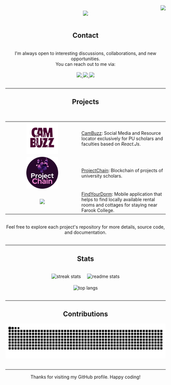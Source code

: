 <img align="right" src="https://api.visitorbadge.io/api/visitors?path=pu-raihan&label=Visits&labelColor=%23441133&countColor=%23353345" />
<br>
<div align="center">
    <img src="https://readme-typing-svg.herokuapp.com/?font=Righteous&size=50&center=true&vCenter=true&color=A99A8C&width=500&height=70&duration=3000&lines=Hello+!+I'm+Raihan+!;" />
</div>
<br>
<h2 align="center"> Contact</h2>
<br>
<div align="center"> I'm always open to interesting discussions, collaborations, and new opportunities.<br> You can reach out to me via: </div>
<br>
<div align="center"> 
  <a href="mailto:raihanbinmary@gmail.com">
    <img src="https://img.shields.io/badge/Gmail-341233?style=for-the-badge&logo=gmail&logoColor=fff" />
  </a>
  <a href="https://linkedin.com/in/raihan-io" target="_blank">
    <img src="https://img.shields.io/badge/LinkedIn-341233?style=for-the-badge&logo=linkedin&logoColor=fff" target="_blank" />
  </a>
  <a href="https://www.instagram.com/raihan.io" target="_blank">
     <img src="https://img.shields.io/badge/Instagram-341233?style=for-the-badge&logo=instagram&logoColor=fff" target="_blank" /> <!-- sqlite, safari, google-chrome are other good icon options -->
  </a>
</div>
<br>
  <hr>
<h2 align="center"> Projects</h2>
<br>
<div align="center">
<table ">
  <tr>
    <td width="400"> <div align="center"> <img height="100" src="https://github.com/pu-raihan/CamBuzz/blob/main/client/public/LightRound.png" /> </div> </td>
    <td width="400"> <a href="https://github.com/pu-raihan/CamBuzz">CamBuzz</a>: Social Media and Resource locator exclusively for PU scholars and faculties based on <i>React.Js</i>. </td>
  </tr>
  <tr>
    <td > <div align="center"> <img height="100" src="https://github.com/pu-raihan/ProjectChain/blob/main/public/roundicon.png" /> </td>
    <td> <a href="https://github.com/pu-raihan/ProjectChain">ProjectChain</a>: Blockchain of projects of university scholars.</td>
  </tr>
  <tr>
    <td > <div align="center"> <img height="100" src="https://github.com/pu-raihan/FindYourDorm/blob/master/FYD/app/src/main/res/drawable/ricon.png" /> </td>
    <td> <a href="https://github.com/pu-raihan/FindYourDorm">FindYourDorm</a>: Mobile application that helps to find locally available rental rooms and cottages for staying near Farook College. </td>
  </tr>
</table>
    </div>
<br>
<div align="center"> Feel free to explore each project's repository for more details, source code, and documentation.</div>
<br>
  <hr>
<h2 align="center"> Stats </h2>
<br>
<div align=center>
  <img width=410 src="https://streak-stats.demolab.com/?user=pu-raihan&count_private=true&theme=react&border_radius=10" alt="streak stats"/>&nbsp&nbsp&nbsp&nbsp
  <img width=390 src="https://github-readme-stats-salesp07.vercel.app/api?username=pu-raihan&count_private=true&show_icons=true&theme=react&rank_icon=github&border_radius=10" alt="readme stats" />
  <br/>
  <br/>
  <img width=325 align="center" src="https://github-readme-stats-salesp07.vercel.app/api/top-langs/?username=pu-raihan&hide=HTML&langs_count=8&layout=compact&theme=react&border_radius=10&size_weight=0.5&count_weight=0.5&exclude_repo=github-readme-stats" alt="top langs" />
</div>
  <br>
  <hr>
<div align="center">
  <h2> Contributions </h2>
  <img alt="snake eating my contributions" src="https://raw.githubusercontent.com/pu-raihan/pu-raihan/output/github-contribution-snake-dark.svg" />
</div>
  <br/>
  <hr>
<div align="center"> Thanks for visiting my GitHub profile. Happy coding! </div>
